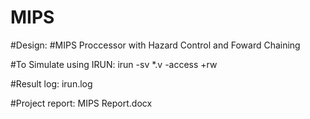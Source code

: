# MIPS
#Design:
#MIPS Proccessor with Hazard Control and Foward Chaining

#To Simulate using IRUN:
irun -sv *.v -access +rw

#Result log: irun.log

#Project report: MIPS Report.docx
